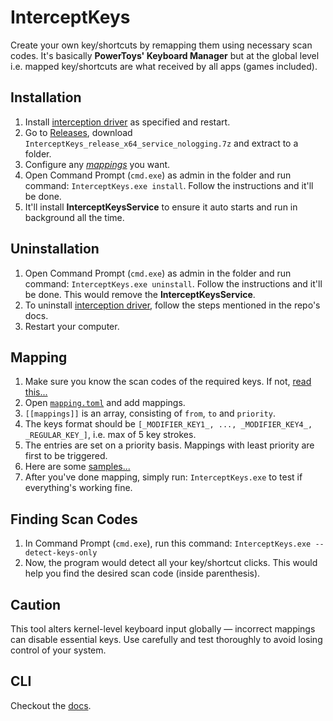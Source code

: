 # InterceptKeys

Create your own key/shortcuts by remapping them using necessary scan codes. It's basically **PowerToys' Keyboard Manager** but at the global level i.e. mapped key/shortcuts are what received by all apps (games included).

## Installation

1. Install [interception driver](https://github.com/oblitum/Interception) as specified and restart.
2. Go to [Releases](https://github.com/IMXEren/InterceptKeys/releases/latest), download `InterceptKeys_release_x64_service_nologging.7z` and extract to a folder.
3. Configure any [_mappings_](#mapping) you want.
4. Open Command Prompt (`cmd.exe`) as admin in the folder and run command: `InterceptKeys.exe install`. Follow the instructions and it'll be done.
5. It'll install **InterceptKeysService** to ensure it auto starts and run in background all the time.

## Uninstallation

1. Open Command Prompt (`cmd.exe`) as admin in the folder and run command: `InterceptKeys.exe uninstall`. Follow the instructions and it'll be done. This would remove the **InterceptKeysService**.
2. To uninstall [interception driver](https://github.com/oblitum/Interception), follow the steps mentioned in the repo's docs.
3. Restart your computer.

## Mapping

1. Make sure you know the scan codes of the required keys. If not, [read this...](#finding-scan-codes)
2. Open [`mapping.toml`](./mapping.toml) and add mappings.
3. `[[mappings]]` is an array, consisting of `from`, `to` and `priority`.
4. The keys format should be `[_MODIFIER_KEY1_, ..., _MODIFIER_KEY4_, _REGULAR_KEY_]`, i.e. max of 5 key strokes.
5. The entries are set on a priority basis. Mappings with least priority are first to be triggered.
6. Here are some [samples...](./docs/format_samples.md)
7. After you've done mapping, simply run: `InterceptKeys.exe` to test if everything's working fine.

## Finding Scan Codes

1. In Command Prompt (`cmd.exe`), run this command: `InterceptKeys.exe --detect-keys-only`
2. Now, the program would detect all your key/shortcut clicks. This would help you find the desired scan code (inside parenthesis).

## Caution

This tool alters kernel-level keyboard input globally — incorrect mappings can disable essential keys.
Use carefully and test thoroughly to avoid losing control of your system.

## CLI

Checkout the [docs](./docs/cli.md).
